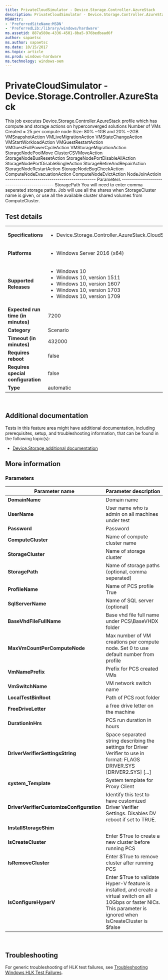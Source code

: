 ```yaml
---
title: PrivateCloudSimulator - Device.Storage.Controller.AzureStack
description: PrivateCloudSimulator - Device.Storage.Controller.AzureStack
MSHAttr:
- 'PreferredSiteName:MSDN'
- 'PreferredLib:/library/windows/hardware'
ms.assetid: 887a580e-4336-4501-8ba5-976bedbaad6f
author: sapaetsc
ms.author: sapaetsc
ms.date: 10/15/2017
ms.topic: article
ms.prod: windows-hardware
ms.technology: windows-oem
---
```


# <span id="p_hlk_test.d4bb7c51-51f8-457c-8fa0-04df00b20de7"></span>PrivateCloudSimulator - Device.Storage.Controller.AzureStack


This job executes Device.Storage.Controller.AzureStack profile which has compute and storage actions on hyperconverged solutions Number of VMs Created = 25 per compute node Size: 80% ~1GB and 20% ~2GB VMSnapshotAction VMLiveMigrationAction VMStateChangeAction VMStartWorkloadAction VMGuestRestartAction VMGuestFullPowerCycleAction VMStorageMigrationAction StorageNodePoolMove ClusterCSVMoveAction StorageNodeBusResetAction StorageNodePortDisableAllAction StorageNodePortDisableSingleAction StorageRetireAndRepairAction StorageNodeRestartAction StorageNodeBugCheckAction ComputeNodeEvacuationAction ComputeNodeEvictAction NodeJoinActioin --------------------------------------------- Parameters -------------------------------------------- StoragePath You will need to enter comma seperated storage paths. Job will use all the shares when StorageCluster name is given, or use all the available cluster shared volumes from ComputeCluster.

## Test details
|||
|---|---|
| **Specifications**  | <ul><li>Device.Storage.Controller.AzureStack.CloudStress</li></ul> |  
| **Platforms**   | <ul><li>Windows Server 2016 (x64)</li></ul> |
| **Supported Releases** | <ul><li>Windows 10</li><li>Windows 10, version 1511</li><li>Windows 10, version 1607</li><li>Windows 10, version 1703</li><li>Windows 10, version 1709</li></ul> |
|**Expected run time (in minutes)**| 7200 |
|**Category**| Scenario |
|**Timeout (in minutes)**| 432000 |
|**Requires reboot**| false |
|**Requires special configuration**| false |
|**Type**| automatic |

 

## <span id="Additional_documentation"></span><span id="additional_documentation"></span><span id="ADDITIONAL_DOCUMENTATION"></span>Additional documentation


Tests in this feature area might have additional documentation, including prerequisites, setup, and troubleshooting information, that can be found in the following topic(s):

-   [Device.Storage additional documentation](device-storage-additional-documentation.md)

## <span id="More_information"></span><span id="more_information"></span><span id="MORE_INFORMATION"></span>More information


### <span id="Parameters"></span><span id="parameters"></span><span id="PARAMETERS"></span>Parameters

| Parameter name                           | Parameter description                                                                                                                                                    |
|------------------------------------------|--------------------------------------------------------------------------------------------------------------------------------------------------------------------------|
| **DomainName**                           | Domain name                                                                                                                                                              |
| **UserName**                             | User name who is admin on all machines under test                                                                                                                        |
| **Password**                             | Password                                                                                                                                                                 |
| **ComputeCluster**                       | Name of compute cluster name                                                                                                                                             |
| **StorageCluster**                       | Name of storage cluster                                                                                                                                                  |
| **StoragePath**                          | Name of storage paths (optional, comma seperated)                                                                                                                        |
| **ProfileName**                          | Name of PCS profile True                                                                                                                                                 |
| **SqlServerName**                        | Name of SQL server (optional)                                                                                                                                            |
| **BaseVhdFileFullName**                  | Base vhd file full name under PCS\\BaseVHDX folder                                                                                                                       |
| **MaxVmCountPerComputeNode**             | Max number of VM creations per compute node. Set 0 to use default number from profile                                                                                    |
| **VmNamePrefix**                         | Prefix for PCS created VMs                                                                                                                                               |
| **VmSwitchName**                         | VM network switch name                                                                                                                                                   |
| **LocalTestBinRoot**                     | Path of PCS root folder                                                                                                                                                  |
| **FreeDriveLetter**                      | a free drive letter on the machine                                                                                                                                       |
| **DurationInHrs**                        | PCS run duration in hours                                                                                                                                                |
| **DriverVerifierSettingsString**         | Space separated string describing the settings for Driver Verifier to use in format: FLAGS DRIVER.SYS \[DRIVER2.SYS\] \[...\]                                            |
| **system\_Template**                     | System template for Proxy Client                                                                                                                                         |
| **DriverVerifierCustomizeConfiguration** | Identify this test to have customized Driver Verifier Settings. Disables DV reboot if set to TRUE.                                                                       |
| **InstallStorageShim**                   |                                                                                                                                                                          |
| **IsCreateCluster**                      | Enter $True to create a new cluster before running PCS                                                                                                                   |
| **IsRemoveCluster**                      | Enter $True to remove cluster after running PCS                                                                                                                          |
| **IsConfigureHyperV**                    | Enter $True to validate Hyper-V feature is installed, and create a virtual switch on all 10Gbps or faster NICs. This parameter is ignored when IsCreateCluster is $false |

 

## <span id="Troubleshooting"></span><span id="troubleshooting"></span><span id="TROUBLESHOOTING"></span>Troubleshooting


For generic troubleshooting of HLK test failures, see [Troubleshooting Windows HLK Test Failures](..\user\troubleshooting-windows-hlk-test-failures.md).

 

 







